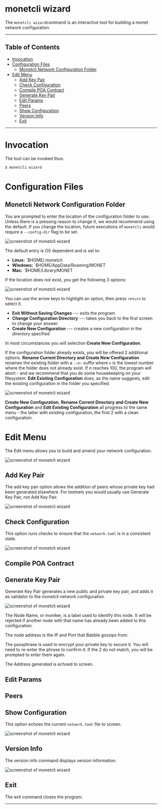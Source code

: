 # monetcli wizard

The `monetcli wizard`command is an interactive tool for building a monet network configuration.


----

## Table of Contents


+ [Invocation](#invocation)
+ [Configuration Files](#configuration-files)
	+ [Monetcli Network Configuration Folder](#monetcli-network-configuration-folder)
+ [Edit Menu](#edit-menu)
	+ [Add Key Pair](#add-key-pair)
	+ [Check Configuration](#check-configuration)
	+ [Compile POA Contract](#compile-poa-contract)
	+ [Generate Key Pair](#generate-key-pair)
	+ [Edit Params](#edit-params)
	+ [Peers](#peers)
	+ [Show Configuration](#show-configuration)
	+ [Version Info](#version-info)
	+ [Exit](#exit)

----

# Invocation

The tool can be invoked thus:

```bash
$ monetcli wizard
```
 
# Configuration Files
 
## Monetcli Network Configuration Folder
 
You are prompted to enter the location of the configuration folder to use. Unless there is a pressing reason to change it, we would recommend using the default. If you change the location, future executions of `monetcli` would require a `--config-dir` flag to be set. 
 
![screenshot of monetcli wizard](assets/screenshots/wizard1.png)

The default entry is OS dependent and is set to:

+ **Linux:** 		`$HOME/.monetcli 
+ **Windows:** 	`$HOME/AppData/Roaming/MONET 
+ **Mac:** 		`$HOME/Library/MONET 



If the location does not exist, you get the following 3 options:

![screenshot of monetcli wizard](assets/screenshots/wizard2.png)

You can use the arrow keys to highlight an option, then press `return` to select it. 

+ **Exit Without Saving Changes** --- exits the program
+ **Change Configuration Directory** --- takes you back to the first screen to change your answer
+ **Create New Configuration** --- creates a new configuration in the directory specified
 
In most circumstances you will selection **Create New Configuration**.

If the configuration folder already exists, you will be offered 2 additional options. **Rename Current Directory and Create New Configuration** renames the existing folder with a `.~n~` suffix where `n` is the lowest number where the folder does not already exist. If n reaches 100, the program will abort - and we recommend that you do some housekeeping on your filesystem.  **Edit Existing Configuration** does, as the name suggests, edit the existing configuration in the folder you specified.

![screenshot of monetcli wizard](assets/screenshots/wizard3.png)

**Create New Configuration**, **Rename Current Directory and Create New Configuration** and  **Edit Existing Configuration** all progress to the same menu - the latter with existing configuration, the first 2 with a clean configuration. 

# Edit Menu

The Edit menu allows you to build and amend your network configuration. 

![screenshot of monetcli wizard](assets/screenshots/wizard4.png)


## Add Key Pair
The add key pair option allows the addition of peers whose private key had been generated elsewhere. For testnets you would usually use Generate Key Pair, not Add Key Pair. 

![screenshot of monetcli wizard](assets/screenshots/wizard11.png)


## Check Configuration

This option runs checks to ensure that the `network.toml` is in a consistent state. 

![screenshot of monetcli wizard](assets/screenshots/wizard10.png)

## Compile POA Contract

[comment]: # (//TODO Add compile section )

## Generate Key Pair

Generate Key Pair generates a new public and private key pair, and adds it as validator to the monetcli network configuration.

![screenshot of monetcli wizard](assets/screenshots/wizard7.png)

The Node Name, or moniker, is a label used to identify this node. It will be rejected if another node with that name has already been added to this configuration.

The node address is the IP and Port that Babble gossips from. 

The passphrase is used to encrypt your private key to secure it. You will need to re-enter the phrase to confirm it. If the 2 do not match, you will be prompted to enter them again. 

The Address generated is echoed to screen. 

## Edit Params

[comment]: # (//TODO Add Edit Params section )

## Peers

[comment]: # (//TODO Add peers section )

## Show Configuration

This option echoes the current `network.toml` file to screen. 

![screenshot of monetcli wizard](assets/screenshots/wizard7.png)


## Version Info

The version info command displays version information. 


![screenshot of monetcli wizard](assets/screenshots/wizard5.png)


## Exit

The exit command closes the program. 

----


